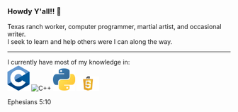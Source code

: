 ### Howdy Y'all!! 👋

Texas ranch worker, computer programmer, martial artist, and occasional writer. 
<br>
I seek to learn and help others were I can along the way.

---
I currently have most of my knowledge in:<br>
<img alt="C" src="./C_logo.svg" width="50" />
<img alt="C++" src="./Cpp_logo.svg" width="50" />
<img alt="Python" src="./Python_logo.png" width="50" />
<img alt="Javascript" src="./Js_logo.png" width="50" />

Ephesians 5:10
